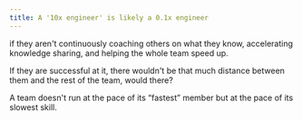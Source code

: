 ```yaml
---
title: A '10x engineer' is likely a 0.1x engineer
---
```


if they aren't continuously coaching others on what they know, accelerating knowledge sharing, and helping the whole team speed up.

If they are successful at it, there wouldn't be that much distance between them and the rest of the team, would there?

A team doesn't run at the pace of its “fastest” member but at the pace of its slowest skill.
